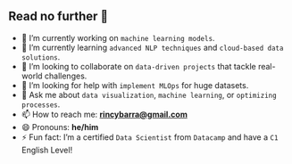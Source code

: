 ## Read no further 👋

* 🔭 I’m currently working on `machine learning models`.  
* 🌱 I’m currently learning `advanced NLP techniques` and `cloud-based data solutions`.  
* 👯 I’m looking to collaborate on `data-driven projects` that tackle real-world challenges.  
* 🤔 I’m looking for help with `implement MLOps` for huge datasets.  
* 💬 Ask me about `data visualization`, `machine learning`, or `optimizing processes`.  
* 📫 How to reach me: **[rincybarra@gmail.com](mailto:rincybarra@gmail.com)**  
* 😄 Pronouns: **he/him**  
* ⚡ Fun fact: I’m a certified `Data Scientist` from `Datacamp` and have a `C1` English Level!

<!--
**rownlet/rownlet** is a ✨ _special_ ✨ repository because its `README.md` (this file) appears on your GitHub profile.

Here are some ideas to get you started:



-->
